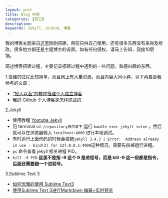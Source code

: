```yaml
---
layout: post
title: Blog 申明
categories: [其它]
description: 
keywords: Jekyll, GitHub, 博客
---
```


我的博客主题来自[这里](https://github.com/mzlogin/mzlogin.github.io)刚刚搭建，目前只供自己使用，还有很多东西没有来得及修改，很多地方都还是主题博主的设置。如有任何侵权，请马上告知，我接10层锅。

简述博客搭建过程，主要记录搭建过程中遇到的一些问题，和感兴趣的东西。

1.搭建的过程比较简单，而且网上有大量资源，而且内容大同小异，以下两篇是我参考的文章：
* [“授人以渔”的教你搭建个人独立博客](http://www.jianshu.com/p/8f843034c7ec)
* [我的 Github 个人博客是怎样炼成的](http://www.jianshu.com/p/4fd3cb0a11da)

2.Jekyll
* 使用教程 [Youtube Jekyll](https://www.youtube.com/watch?v=IINPHVVrF5Q&list=PLWjCJDeWfDdfVEcLGAfdJn_HXyM4Y7_k-)
* 用 terminal ```cd /repository根目录下``` 运行 ```bundle exec jekyll serve``` ，然后就可以在浏览器输入 ```localhost:4000``` 进行本地调试。
* 有时运行上面代码的时候会报错```jekyll 3.4.3 | Error:  Address already in use - bind(2) for 127.0.0.1:4000```这种情况，需要先杀掉运行进程。  
* ```ps``` 命令查看 jekyll 相关进程 PID。
* ```kill -9 PID``` **这里不是指 -9 这个 9 是进程号，而是 kill -9 这一段都是指令，后面还需要跟一个进程号。**

3.Sublime Text 3
* [如何优雅的使用 Sublime Text3](http://www.jianshu.com/p/3cb5c6f2421c/)
* [使用Sublime Text 3进行Markdown 编辑+实时预览](http://blog.csdn.net/github_32886825/article/details/52930195)